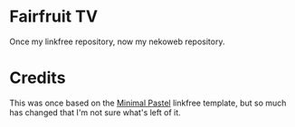 # Fairfruit TV

Once my linkfree repository, now my nekoweb repository.

# Credits

This was once based on the [Minimal Pastel](https://github.com/MichaelBarney/LinkFree/tree/master/Templates/Minimal%20Pastel) linkfree template, but so much has changed that I'm not sure what's left of it.
